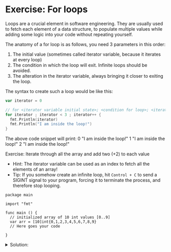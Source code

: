 # Exercise: For loops

Loops are a crucial element in software engineering. They are usually used to fetch each element of a data structure, to populate multiple values while adding some logic into your code without repeating yourself.

The anatomy of a for loop is as follows, you need 3 parameters in this order:

1. The initial value (sometimes called iterator variable, because it iterates at every loop)
2. The condition in which the loop will exit. Infinite loops should be avoided.
3. The alteration in the iterator variable, always bringing it closer to exiting the loop.

The syntax to create such a loop would be like this:

```go
var iterator = 0

// for <iterator variable initial state>; <condition for loop>; <iterator alteration>
for iterator ; iterator < 3 ; iterator++ {
  fmt.Println(iterator)
  fmt.Println("I am inside the loop!") 
}
```

The above code snippet will print:
0
"I am inside the loop!"
1
"I am inside the loop!"
2
"I am inside the loop!"

Exercise: Iterate through all the array and add two (+2) to each value

- Hint: The iterator variable can be used as an index to fetch all the elements of an array!
- Tip: If you somehow create an infinite loop, hit `Control + C` to send a SIGINT signal to your program, forcing it to terminate the process, and therefore stop looping.

```golang
package main

import "fmt"

func main () {
  // initialized array of 10 int values [0..9]
  var arr = [10]int{0,1,2,3,4,5,6,7,8,9}
  // Here goes your code

}
```

<details>
<summary> Solution: </summary>

```golang
package main

import "fmt"

func main () {
  var arr = [10]int{0,1,2,3,4,5,6,7,8,9}
  for i := 0; i < len(arr); i++ {
    arr[i] = arr[i] + 2
  }
  fmt.Printf("%v", arr)
}
```

</details>
